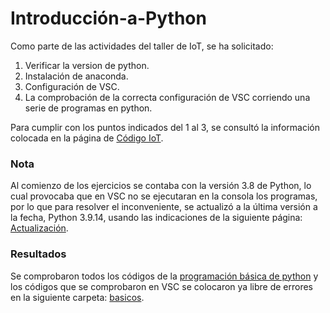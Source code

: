 # Introducción-a-Python

Como parte de las actividades del taller de IoT, se ha solicitado:
1. Verificar la version de python.
2. Instalación de anaconda.
3. Configuración de VSC.
4. La comprobación de la correcta configuración de VSC corriendo una serie de programas en python.

Para cumplir con los puntos indicados del 1 al 3, se consultó la información colocada en la página de [Código IoT](https://edu.codigoiot.com/mod/lesson/view.php?id=1954&pageid=2490).

### Nota

Al comienzo de los ejercicios se contaba con la versión 3.8 de Python, lo cual provocaba que en VSC no se ejecutaran en la consola los programas, por lo que para resolver el inconveniente, se actualizó a la última versión a la fecha, Python 3.9.14, usando las indicaciones de la siguiente página: [Actualización](https://ubunlog.com/python-3-9-como-instalar-en-ubuntu-20-04/?_gl=1%2Axg80z2%2A_ga%2AYW1wLWk0TmRyYml2cTFVUVAtWjdGVEVHRDJkRk5kT3NyQUxtR0RIQmJ4TjFob2NmSVA0U1Atczk1cEhPNGs0Ukl6S3c).

### Resultados

Se comprobaron todos los códigos de la [programación básica de python](https://edu.codigoiot.com/mod/lesson/view.php?id=1964&pageid=2565) y los códigos que se comprobaron en VSC se colocaron ya libre de errores en la siguiente carpeta: [basicos](https://github.com/OmarAbundis/Introduccion-a-Phyton/tree/main/Basicos).
